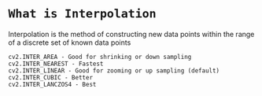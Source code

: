 # `What is Interpolation`

Interpolation is the method of constructing new data points within the range of a discrete set of known data points 


```
cv2.INTER_AREA - Good for shrinking or down sampling 
cv2.INTER_NEAREST - Fastest
cv2.INTER_LINEAR - Good for zooming or up sampling (default)
cv2.INTER_CUBIC - Better
cv2.INTER_LANCZOS4 - Best 
```
